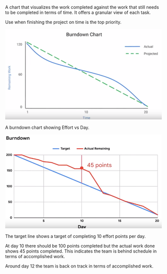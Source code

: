 A chart that visualizes the work completed against the work that still needs to be completed in terms of time. It offers a granular view of each task.

Use when finishing the project on time is the top priority.

![pm-burndown-chart](../Images/pm-burndown-chart-i.png)

A burndown chart showing Effort vs Day.

![pm-burndownchart-ii](../Images/pm-burndownchart-ii.png)

The target line shows a target of completing 10 effort points per day.

At day 10 there should be 100 points completed but the actual work done shows 45 points completed. This indicates the team is behind schedule in terms of accomplished work.

Around day 12 the team is back on track in terms of accomplished work.
